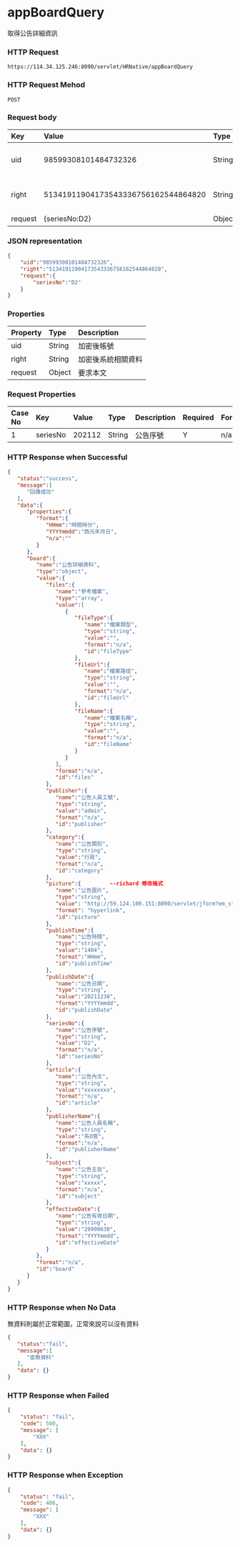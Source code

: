 # appBoardQuery
取得公告詳細資訊

### HTTP Request
```
https://114.34.125.246:8090/servlet/HRNative/appBoardQuery
```

### HTTP Request Mehod
```
POST
```

### Request body
| Key | Value | Type | Description |
|:----------|:-------------|:-----|:------------|
| uid | 98599308101484732326 | String | 需透過appLogin取得
| right | 51341911904173543336756162544864820 | String | 需透過appLogin取得 |
| request | {seriesNo:D2} | Object | 查詢條件

### JSON representation

```json
{
    "uid":"98599308101484732326",
    "right":"51341911904173543336756162544864820",
    "request":{
        "seriesNo":"D2"
    }
}
```

### Properties
| Property | Type | Description |
|:---------|:-----|:------------|
| uid   | String | 加密後帳號 |
| right | String | 加密後系統相關資料 |
| request | Object | 要求本文 |

### Request Properties
| Case No | Key | Value | Type | Description | Required | Format |
|:----------|:----------|:-------------|:-----|:------------|:------------|:------------|
| 1 | seriesNo | 202112 | String | 公告序號 | Y | n/a |

### HTTP Response when Successful
```json
{
   "status":"success",
   "message":[
      "回傳成功"
   ],
   "data":{
      "properties":{
         "format":{
            "HHmm":"時間時分",
            "YYYYmmdd":"西元年月日",
            "n/a":""
         }
      },
      "board":{
         "name":"公告詳細資料",
         "type":"object",
         "value":{
            "files":{
               "name":"參考檔案",
               "type":"array",
               "value":[
                  {
                     "fileType":{
                        "name":"檔案類型",
                        "type":"string",
                        "value":"",
                        "format":"n/a",
                        "id":"fileType"
                     },
                     "fileUrl":{
                        "name":"檔案路徑",
                        "type":"string",
                        "value":"",
                        "format":"n/a",
                        "id":"fileUrl"
                     },
                     "fileName":{
                        "name":"檔案名稱",
                        "type":"string",
                        "value":"",
                        "format":"n/a",
                        "id":"fileName"
                     }
                  }
               ],
               "format":"n/a",
               "id":"files"
            },
            "publisher":{
               "name":"公告人員工號",
               "type":"string",
               "value":"admin",
               "format":"n/a",
               "id":"publisher"
            },
            "category":{
               "name":"公告類別",
               "type":"string",
               "value":"行政",
               "format":"n/a",
               "id":"category"
            },
            "picture":{         --richard 修改格式
               "name":"公告圖片",
               "type":"string",
               "value": "http://59.124.100.151:8090/servlet/jform?em_step=2&file=hrm8w.pkg&enc=93d23f3a4b3f055d5e5d46535051635956535a4c637d0d110e11d794b4dabeb8daa991630e0909080c08070b0c080e0b0760485e4b5a4d6b4a4d4b535a11554f58",
               "format": "hyperlink",
               "id":"picture"
            },
            "publishTime":{
               "name":"公告時間",
               "type":"string",
               "value":"1404",
               "format":"HHmm",
               "id":"publishTime"
            },
            "publishDate":{
               "name":"公告日期",
               "type":"string",
               "value":"20211230",
               "format":"YYYYmmdd",
               "id":"publishDate"
            },
            "seriesNo":{
               "name":"公告序號",
               "type":"string",
               "value":"D2",
               "format":"n/a",
               "id":"seriesNo"
            },
            "article":{
               "name":"公告內文",
               "type":"string",
               "value":"xxxxxxxx",
               "format":"n/a",
               "id":"article"
            },
            "publisherName":{
               "name":"公告人員名稱",
               "type":"string",
               "value":"系O管",
               "format":"n/a",
               "id":"publisherName"
            },
            "subject":{
               "name":"公告主旨",
               "type":"string",
               "value":"xxxxx",
               "format":"n/a",
               "id":"subject"
            },
            "effectiveDate":{
               "name":"公告有效日期",
               "type":"string",
               "value":"20990630",
               "format":"YYYYmmdd",
               "id":"effectiveDate"
            }
         },
         "format":"n/a",
         "id":"board"
      }
   }
}
```

### HTTP Response when No Data
無資料則屬於正常範圍，正常來說可以沒有資料
```json
{
   "status":"fail",
   "message":[
      "查無資料"
   ],
   "data": {}
}
```

### HTTP Response when Failed
```json
{
    "status": "fail",
    "code": 500,
    "message": [
        "XXX"
    ],
    "data": {}
}
```

### HTTP Response when Exception
```json
{
    "status": "fail",
    "code": 406,
    "message": [
        "XXX"
    ],
    "data": {}
}
```
